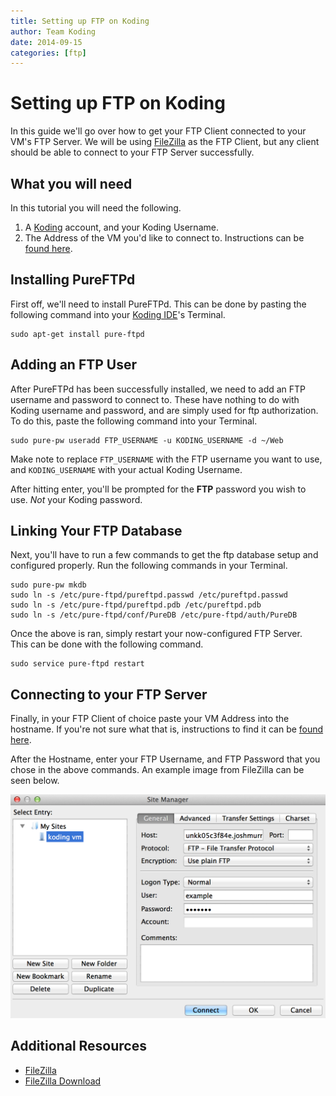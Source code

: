 ```yaml
---
title: Setting up FTP on Koding
author: Team Koding
date: 2014-09-15
categories: [ftp]
---
```


# Setting up FTP on Koding

In this guide we'll go over how to get your FTP Client connected to your 
VM's FTP Server. We will be using [FileZilla][filezilla] as the FTP 
Client, but any client should be able to connect to your FTP Server 
successfully.

## What you will need

In this tutorial you will need the following.

1. A [Koding][koding] account, and your Koding Username.
2. The Address of the VM you'd like to connect to. Instructions can be 
[found here][vm address].


## Installing PureFTPd

First off, we'll need to install PureFTPd. This can be done by pasting 
the following command into your [Koding IDE][ide]'s Terminal.

```
sudo apt-get install pure-ftpd
```

## Adding an FTP User

After PureFTPd has been successfully installed, we need to add an FTP 
username and password to connect to. These have nothing to do with Koding 
username and password, and are simply used for ftp authorization. To do 
this, paste the following command into your Terminal.

```
sudo pure-pw useradd FTP_USERNAME -u KODING_USERNAME -d ~/Web
```

Make note to replace `FTP_USERNAME` with the FTP username you want to 
use, and `KODING_USERNAME` with your actual Koding Username.

After hitting enter, you'll be prompted for the **FTP** password you wish 
to use. *Not* your Koding password.

## Linking Your FTP Database

Next, you'll have to run a few commands to get the ftp database setup and 
configured properly. Run the following commands in your Terminal.

```
sudo pure-pw mkdb
sudo ln -s /etc/pure-ftpd/pureftpd.passwd /etc/pureftpd.passwd
sudo ln -s /etc/pure-ftpd/pureftpd.pdb /etc/pureftpd.pdb
sudo ln -s /etc/pure-ftpd/conf/PureDB /etc/pure-ftpd/auth/PureDB
```

Once the above is ran, simply restart your now-configured FTP Server.  
This can be done with the following command.

```
sudo service pure-ftpd restart
```

## Connecting to your FTP Server

Finally, in your FTP Client of choice paste your VM Address into the 
hostname. If you're not sure what that is, instructions to find it can be 
[found here][vm address].

After the Hostname, enter your FTP Username, and FTP Password that you 
chose in the above commands. An example image from FileZilla can be seen 
below.

![FileZilla FTP Settings](ftpsettings.png)


## Additional Resources

- [FileZilla](https://filezilla-project.org/)
- [FileZilla Download](https://filezilla-project.org/download.php?type=client)




[filezilla]: https://filezilla-project.org/
[download]: https://filezilla-project.org/download.php?type=client
[koding]: https://koding.com
[ide]: https://koding.com/IDE
[vm address]: /faq/vm-address
